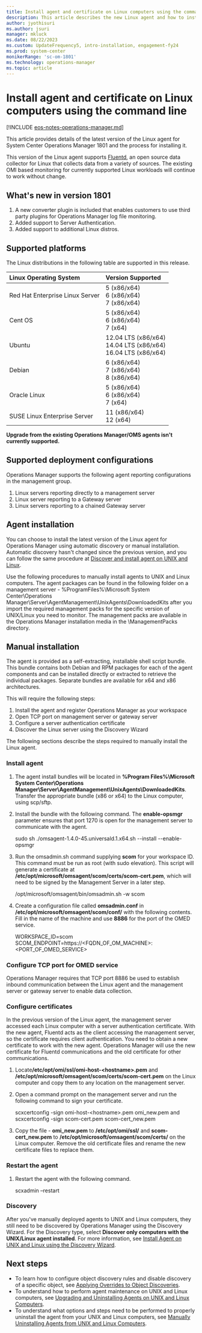 ```yaml
---
title: Install agent and certificate on Linux computers using the command line
description: This article describes the new Linux agent and how to install manually on System Center Operations Manager 1801.
author: jyothisuri
ms.author: jsuri
manager: mkluck
ms.date: 08/22/2023
ms.custom: UpdateFrequency5, intro-installation, engagement-fy24
ms.prod: system-center
monikerRange: 'sc-om-1801'
ms.technology: operations-manager
ms.topic: article
---
```


# Install agent and certificate on Linux computers using the command line


[!INCLUDE [eos-notes-operations-manager.md](../includes/eos-notes-operations-manager.md)]


This article provides details of the latest version of the Linux agent for System Center Operations Manager 1801 and the process for installing it.

This version of the Linux agent supports [Fluentd](https://www.fluentd.org/), an open source data collector for Linux that collects data from a variety of sources. The existing OMI based monitoring for currently supported Linux workloads will continue to work without change.

## What's new in version 1801

1. A new converter plugin is included that enables customers to use third party plugins for Operations Manager log file monitoring.
2. Added support to Server Authentication.
3. Added support to additional Linux distros.

## Supported platforms
The Linux distributions in the following table are supported in this release.

| Linux Operating System | Version Supported |
|:---|:---|
| Red Hat Enterprise Linux Server | 5 (x86/x64)<br>6 (x86/x64)<br>7 (x86/x64) |
| Cent OS | 5 (x86/x64)<br>6 (x86/x64)<br>7 (x64) |
| Ubuntu | 12.04 LTS (x86/x64)<br>14.04 LTS (x86/x64)<br>16.04 LTS (x86/x64) |
| Debian | 6 (x86/x64)<br>7 (x86/x64)<br>8 (x86/x64) |
| Oracle Linux | 5 (x86/x64)<br>6 (x86/x64)<br>7 (x64) |
| SUSE Linux Enterprise Server | 11 (x86/x64)<br>12 (x64) |

**Upgrade from the existing Operations Manager/OMS agents isn't currently supported.**

##	Supported deployment configurations
Operations Manager supports the following agent reporting configurations in the management group.  

1. Linux servers reporting directly to a management server
2. Linux server reporting to a Gateway server
3. Linux servers reporting to a chained Gateway server

## Agent installation

You can choose to install the latest version of the Linux agent for Operations Manager using automatic discovery or manual installation. Automatic discovery hasn't changed since the previous version, and you can follow the same procedure at [Discover and install agent on UNIX and Linux](manage-deploy-crossplat-agent-console.md).

Use the following procedures to manually install agents to UNIX and Linux computers. The agent packages can be found in the following folder on a management server - %ProgramFiles%\Microsoft System Center\Operations Manager\Server\AgentManagement\UnixAgents\DownloadedKits after you import the required management packs for the specific version of UNIX/Linux you need to monitor. The management packs are available in the Operations Manager installation media in the \ManagementPacks directory.

## Manual installation
The agent is provided as a self-extracting, installable shell script bundle. This bundle contains both Debian and RPM packages for each of the agent components and can be installed directly or extracted to retrieve the individual packages. Separate bundles are available for x64 and x86 architectures.

This will require the following steps:

1. Install the agent and register Operations Manager as your workspace
2. Open TCP port on management server or gateway server
3. Configure a server authentication certificate
4. Discover the Linux server using the Discovery Wizard

The following sections describe the steps required to manually install the Linux agent.

### Install agent
1. The agent install bundles will be located in **%Program Files%\Microsoft System Center\Operations Manager\Server\AgentManagement\UnixAgents\DownloadedKits**.  Transfer the appropriate bundle (x86 or x64) to the Linux computer, using scp/sftp.
2. Install the bundle with the following command. The **enable-opsmgr** parameter ensures that port 1270 is open for the management server to communicate with the agent.

    sudo sh ./omsagent-1.4.0-45.universald.1.x64.sh --install --enable-opsmgr

1. Run the omsadmin.sh command supplying **scom** for your workspace ID. This command must be run as root (with sudo elevation). This script will generate a certificate at **/etc/opt/microsoft/omsagent/scom/certs/scom-cert.pem**, which will need to be signed by the Management Server in a later step.

    /opt/microsoft/omsagent/bin/omsadmin.sh -w scom

2. Create a configuration file called **omsadmin.conf** in **/etc/opt/microsoft/omsagent/scom/conf/** with the following contents. Fill in the name of the machine and use **8886** for the port of the OMED service.

    WORKSPACE_ID=scom
    SCOM_ENDPOINT=https://<FQDN_OF_OM_MACHINE>:<PORT_OF_OMED_SERVICE>

### Configure TCP port for OMED service
Operations Manager requires that TCP port 8886 be used to establish inbound communication between the Linux agent and the management server or gateway server to enable data collection.  

### Configure certificates
In the previous version of the Linux agent, the management server accessed each Linux computer with a server authentication certificate. With the new agent, Fluentd acts as the client accessing the management server, so the certificate requires client authentication. You need to obtain a new certificate to work with the new agent. Operations Manager will use the new certificate for Fluentd communications and the old certificate for other communications.

1. Locate<strong>/etc/opt/omi/ssl/omi-host-\<hostname\>.pem</strong> and **/etc/opt/microsoft/omsagent/scom/certs/scom-cert.pem** on the Linux computer and copy them to any location on the management server.  
2. Open a command prompt on the management server and run the following command to sign your certificate.

    scxcertconfig -sign omi-host-\<hostname\>.pem omi_new.pem and scxcertconfig -sign scom-cert.pem scom-cert_new.pem

3. Copy the file - **omi_new.pem** to **/etc/opt/omi/ssl/** and **scom-cert_new.pem** to **/etc/opt/microsoft/omsagent/scom/certs/** on the Linux computer. Remove the old certificate files and rename the new certificate files to replace them.

### Restart the agent

1. Restart the agent with the following command.

    scxadmin –restart

### Discovery
After you've manually deployed agents to UNIX and Linux computers, they still need to be discovered by Operations Manager using the Discovery Wizard. For the Discovery type, select **Discover only computers with the UNIX/Linux agent installed**. For more information, see [Install Agent on UNIX and Linux using the Discovery Wizard](manage-deploy-crossplat-agent-console.md).

## Next steps

- To learn how to configure object discovery rules and disable discovery of a specific object, see [Applying Overrides to Object Discoveries](manage-apply-overrides-object-discovery.md).
- To understand how to perform agent maintenance on UNIX and Linux computers, see [Upgrading and Uninstalling Agents on UNIX and Linux Computers](manage-upgrade-uninstall-crossplat-agent.md).
- To understand what options and steps need to be performed to properly uninstall the agent from your UNIX and Linux computers, see [Manually Uninstalling Agents from UNIX and Linux Computers](manage-uninstall-crossplat-agent.md).
